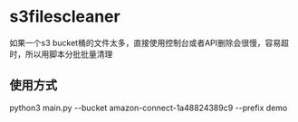 # s3filescleaner
如果一个s3 bucket桶的文件太多，直接使用控制台或者API删除会很慢，容易超时，所以用脚本分批批量清理


## 使用方式
python3 main.py --bucket amazon-connect-1a48824389c9 --prefix demo

